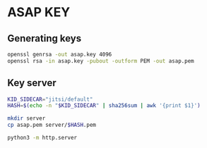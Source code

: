 # ASAP KEY

## Generating keys

```bash
openssl genrsa -out asap.key 4096
openssl rsa -in asap.key -pubout -outform PEM -out asap.pem
```

## Key server

```bash
KID_SIDECAR="jitsi/default"
HASH=$(echo -n "$KID_SIDECAR" | sha256sum | awk '{print $1}')

mkdir server
cp asap.pem server/$HASH.pem

python3 -m http.server
```
